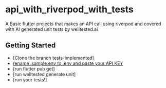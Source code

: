 # api_with_riverpod_with_tests

A Basic flutter projects that makes an API call using riverpod and covered with AI generated unit tests by welltested.ai

## Getting Started

- [Clone the branch tests-implemented]
- [rename .sample.env to .env and paste your API KEY](https://www.welltested.ai/)
- [run flutter pub get]
- [run welltested generate unit]
- [run your tests!]

